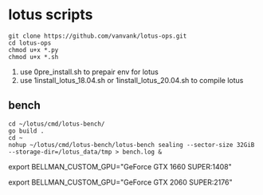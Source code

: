 # lotus scripts

```
git clone https://github.com/vanvank/lotus-ops.git
cd lotus-ops
chmod u+x *.py
chmod u+x *.sh
```

1. use 0pre_install.sh to prepair env for lotus
2. use 1install_lotus_18.04.sh or 1install_lotus_20.04.sh to compile lotus

## bench
```
cd ~/lotus/cmd/lotus-bench/
go build .
cd ~
nohup ~/lotus/cmd/lotus-bench/lotus-bench sealing --sector-size 32GiB --storage-dir=/lotus_data/tmp > bench.log &
```


export BELLMAN_CUSTOM_GPU="GeForce GTX 1660 SUPER:1408"

export BELLMAN_CUSTOM_GPU="GeForce GTX 2060 SUPER:2176"

